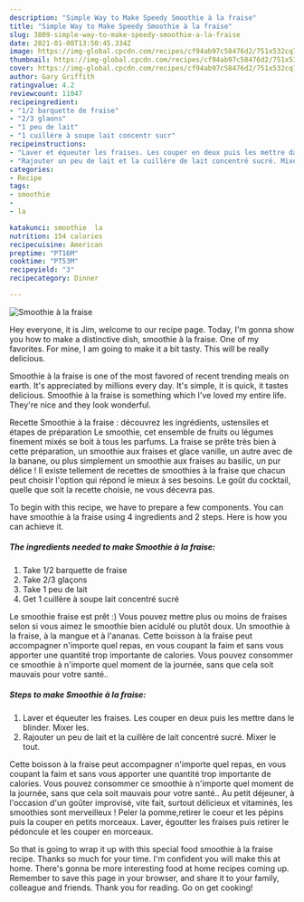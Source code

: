 ```yaml
---
description: "Simple Way to Make Speedy Smoothie à la fraise"
title: "Simple Way to Make Speedy Smoothie à la fraise"
slug: 3809-simple-way-to-make-speedy-smoothie-a-la-fraise
date: 2021-01-08T13:50:45.334Z
image: https://img-global.cpcdn.com/recipes/cf94ab97c58476d2/751x532cq70/smoothie-a-la-fraise-photo-principale-de-la-recette.jpg
thumbnail: https://img-global.cpcdn.com/recipes/cf94ab97c58476d2/751x532cq70/smoothie-a-la-fraise-photo-principale-de-la-recette.jpg
cover: https://img-global.cpcdn.com/recipes/cf94ab97c58476d2/751x532cq70/smoothie-a-la-fraise-photo-principale-de-la-recette.jpg
author: Gary Griffith
ratingvalue: 4.2
reviewcount: 11047
recipeingredient:
- "1/2 barquette de fraise"
- "2/3 glaons"
- "1 peu de lait"
- "1 cuillère à soupe lait concentr sucr"
recipeinstructions:
- "Laver et équeuter les fraises. Les couper en deux puis les mettre dans le blinder. Mixer les."
- "Rajouter un peu de lait et la cuillère de lait concentré sucré. Mixer le tout."
categories:
- Recipe
tags:
- smoothie
- 
- la

katakunci: smoothie  la 
nutrition: 154 calories
recipecuisine: American
preptime: "PT16M"
cooktime: "PT53M"
recipeyield: "3"
recipecategory: Dinner

---
```



![Smoothie à la fraise](https://img-global.cpcdn.com/recipes/cf94ab97c58476d2/751x532cq70/smoothie-a-la-fraise-photo-principale-de-la-recette.jpg)

Hey everyone, it is Jim, welcome to our recipe page. Today, I'm gonna show you how to make a distinctive dish, smoothie à la fraise. One of my favorites. For mine, I am going to make it a bit tasty. This will be really delicious.

Smoothie à la fraise is one of the most favored of recent trending meals on earth. It's appreciated by millions every day. It's simple, it is quick, it tastes delicious. Smoothie à la fraise is something which I've loved my entire life. They're nice and they look wonderful.

Recette Smoothie à la fraise : découvrez les ingrédients, ustensiles et étapes de préparation Le smoothie, cet ensemble de fruits ou légumes finement mixés se boit à tous les parfums. La fraise se prête très bien à cette préparation, un smoothie aux fraises et glace vanille, un autre avec de la banane, ou plus simplement un smoothie aux fraises au basilic, un pur délice ! Il existe tellement de recettes de smoothies à la fraise que chacun peut choisir l&#39;option qui répond le mieux à ses besoins. Le goût du cocktail, quelle que soit la recette choisie, ne vous décevra pas.


To begin with this recipe, we have to prepare a few components. You can have smoothie à la fraise using 4 ingredients and 2 steps. Here is how you can achieve it.

<!--inarticleads1-->

##### The ingredients needed to make Smoothie à la fraise:

1. Take 1/2 barquette de fraise
1. Take 2/3 glaçons
1. Take 1 peu de lait
1. Get 1 cuillère à soupe lait concentré sucré


Le smoothie fraise est prêt :) Vous pouvez mettre plus ou moins de fraises selon si vous aimez le smoothie bien acidulé ou plutôt doux. Un smoothie à la fraise, à la mangue et à l&#39;ananas. Cette boisson à la fraise peut accompagner n&#39;importe quel repas, en vous coupant la faim et sans vous apporter une quantité trop importante de calories. Vous pouvez consommer ce smoothie à n&#39;importe quel moment de la journée, sans que cela soit mauvais pour votre santé.. 

<!--inarticleads2-->

##### Steps to make Smoothie à la fraise:

1. Laver et équeuter les fraises. Les couper en deux puis les mettre dans le blinder. Mixer les.
1. Rajouter un peu de lait et la cuillère de lait concentré sucré. Mixer le tout.


Cette boisson à la fraise peut accompagner n&#39;importe quel repas, en vous coupant la faim et sans vous apporter une quantité trop importante de calories. Vous pouvez consommer ce smoothie à n&#39;importe quel moment de la journée, sans que cela soit mauvais pour votre santé.. Au petit déjeuner, à l&#39;occasion d&#39;un goûter improvisé, vite fait, surtout délicieux et vitaminés, les smoothies sont merveilleux ! Peler la pomme,retirer le coeur et les pépins puis la couper en petits morceaux. Laver, égoutter les fraises puis retirer le pédoncule et les couper en morceaux. 

So that is going to wrap it up with this special food smoothie à la fraise recipe. Thanks so much for your time. I'm confident you will make this at home. There's gonna be more interesting food at home recipes coming up. Remember to save this page in your browser, and share it to your family, colleague and friends. Thank you for reading. Go on get cooking!
